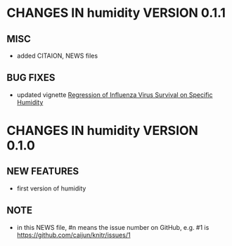 # CHANGES IN humidity VERSION 0.1.1

## MISC

- added CITAION, NEWS files

## BUG FIXES

- updated vignette [Regression of Influenza Virus Survival on Specific Humidity](https://cran.r-project.org/web/packages/humidity/vignettes/ivs-sh.html)


# CHANGES IN humidity VERSION 0.1.0

## NEW FEATURES

- first version of humidity

## NOTE

- in this NEWS file, #n means the issue number on GitHub, e.g. #1 is https://github.com/caijun/knitr/issues/1

